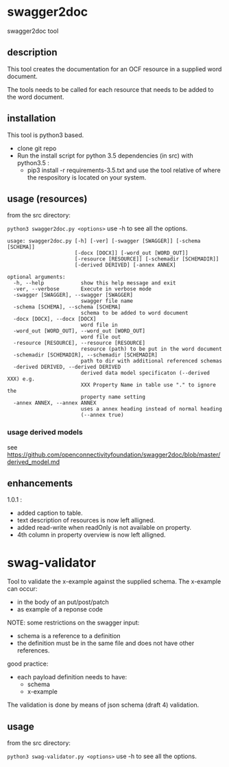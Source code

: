 # swagger2doc

swagger2doc tool

## description
This tool creates the documentation for an OCF resource in a supplied word document.

The tools needs to be called for each resource that needs to be added to the word document.


## installation
This tool is python3 based.

- clone git repo
- Run the install script for python 3.5 dependencies (in src) with python3.5 :
    - pip3 install -r requirements-3.5.txt
and use the tool relative of where the respository is located on your system.


## usage (resources)
from the src directory:

```python3 swagger2doc.py <options>```
use -h to see all the options.

```
usage: swagger2doc.py [-h] [-ver] [-swagger [SWAGGER]] [-schema [SCHEMA]]
                      [-docx [DOCX]] [-word_out [WORD_OUT]]
                      [-resource [RESOURCE]] [-schemadir [SCHEMADIR]]
                      [-derived DERIVED] [-annex ANNEX]

optional arguments:
  -h, --help            show this help message and exit
  -ver, --verbose       Execute in verbose mode
  -swagger [SWAGGER], --swagger [SWAGGER]
                        swagger file name
  -schema [SCHEMA], --schema [SCHEMA]
                        schema to be added to word document
  -docx [DOCX], --docx [DOCX]
                        word file in
  -word_out [WORD_OUT], --word_out [WORD_OUT]
                        word file out
  -resource [RESOURCE], --resource [RESOURCE]
                        resource (path) to be put in the word document
  -schemadir [SCHEMADIR], --schemadir [SCHEMADIR]
                        path to dir with additional referenced schemas
  -derived DERIVED, --derived DERIVED
                        derived data model specificaton (--derived XXX) e.g.
                        XXX Property Name in table use "." to ignore the
                        property name setting
  -annex ANNEX, --annex ANNEX
                        uses a annex heading instead of normal heading
                        (--annex true)

```

### usage derived models

see https://github.com/openconnectivityfoundation/swagger2doc/blob/master/derived_model.md


## enhancements

1.0.1 :
- added caption to table.
- text description of resources is now left alligned.
- added read-write when readOnly is not available on property.
- 4th column in property overview is now left alligned. 


# swag-validator

Tool to validate the x-example against the supplied schema.
The x-example can occur:
- in the body of an put/post/patch
- as example of a reponse code

NOTE:
some restrictions on the swagger input:
- schema is a reference to a definition
- the definition must be in the same file and does not have other references.

good practice:
- each payload definition needs to have:
  - schema
  - x-example


The validation is done by means of json schema (draft 4) validation.

## usage
from the src directory:

```python3 swag-validator.py <options>```
use -h to see all the options.
